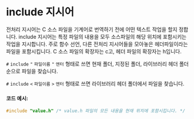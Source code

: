 # include 지시어
전처리 지시어는 C 소스 파일을 기계어로 번역하기 전에 어떤 텍스트 작업을 할지 정합니다.
include 지시어는 특정 파일의 내용을 모두 소스파일의 해당 위치에 포함시키는 작업을 지시합니다. 
주로 함수 선언, 다른 전처리 지시어들을 모아놓은 헤더파일이라는 파일을 포함시킵니다. 
C 소스 파일의 확장자는 c고, 헤더 파일의 확장자는 h입니다. 

`#` `include` `"` `파일이름` `"` `엔터` 형태로 쓰면 현재 폴더, 지정된 폴더, 라이브러리 헤더 폴더 순으로 파일을 찾습니다.

`#` `include` `<` `파일이름` `>` `엔터` 형태로 쓰면 라이브러리 헤더 폴더에서 파일을 찾습니다.

#### 코드 예시:
```c
#include "value.h" /* value.h 파일의 모든 내용을 현재 위치에 포함시킵니다. */
```
